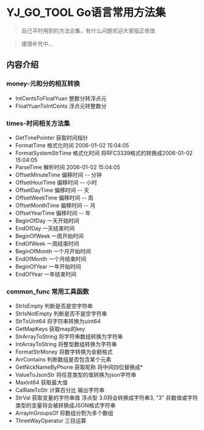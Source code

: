 # YJ_GO_TOOL Go语言常用方法集

> 自己平时用到的方法合集，有什么问题欢迎大家指正修改

> 缓慢补充中...


## 内容介绍
### money-元和分的相互转换
- IntCentsToFloatYuan 整数分转浮点元
- FloatYuanToIntCents 浮点元转整数分

### times-时间相关方法集
- GetTimePointer 获取时间指针
- FormatTime 格式化时间  2006-01-02 15:04:05
- FormatSystemStrTime 格式化时间 将RFC3339格式的转换成2006-01-02 15:04:05
- ParseTime 解析时间  2006-01-02 15:04:05
- OffsetMinuteTime 偏移时间 -- 分钟
- OffsetHourTime 偏移时间 -- 小时
- OffsetDayTime 偏移时间 -- 天
- OffsetWeekTime 偏移时间 -- 周
- OffsetMonthTime 偏移时间 -- 月
- OffsetYearTime 偏移时间 -- 年
- BeginOfDay 一天开始时间
- EndOfDay 一天结束时间
- BeginOfWeek 一周开始时间
- EndOfWeek 一周结束时间
- BeginOfMonth 一个月开始时间
- EndOfMonth 一个月结束时间
- BeginOfYear 一年开始时间
- EndOfYear 一年结束时间

### common_func 常用工具函数
- StrIsEmpty 判断是否是空字符串
- StrIsNotEmpty 判断是否不是空字符串
- StrToUint64 将字符串转换为uint64
- GetMapKeys 获取map的key
- StrArrayToString 将字符串数组转换为字符串
- IntArrayToString 将整型数组转换为字符串
- FormatStrMoney 将数字转换为金额格式
- ArrContains 判断数组是否包含某个元素
- GetNickNameByPhone 获取昵称 将中间四位替换成*
- ValueToJsonStr 将任意类型的值转换为json字符串
- MaxInt64 获取最大值
- CalRateToStr 计算百分比 输出字符串
- StrVal 获取变量的字符串值 浮点型 3.0将会转换成字符串3, "3"  非数值或字符类型的变量将会被转换成JSON格式字符串
- ArrayInGroupsOf 将数组分割为多个数组
- ThreeWayOperator 三目运算
